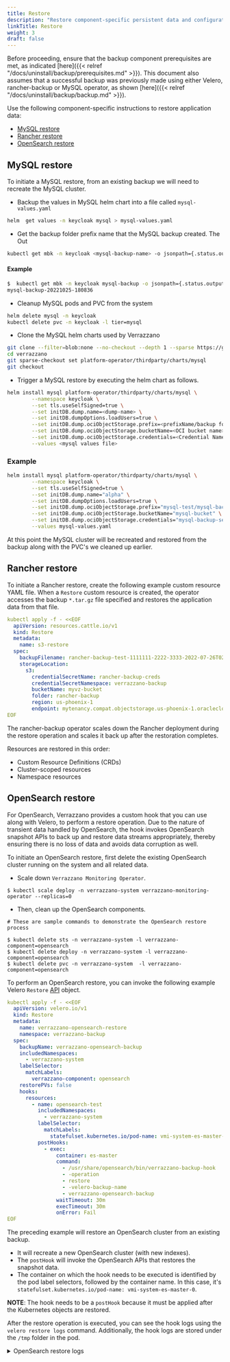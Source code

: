 ```yaml
---
title: Restore
description: "Restore component-specific persistent data and configurations"
linkTitle: Restore
weight: 3
draft: false
---
```



Before proceeding, ensure that the backup component prerequisites are met, as indicated [here]({{< relref "/docs/uninstall/backup/prerequisites.md" >}}).
This document also assumes that a successful backup was previously made using either Velero, rancher-backup or MySQL operator, as shown [here]({{< relref "/docs/uninstall/backup/backup.md" >}}).  

Use the following component-specific instructions to restore application data:
- [MySQL restore](#mysql-restore)
- [Rancher restore](#rancher-restore)
- [OpenSearch restore](#opensearch-restore)

## MySQL restore

To initiate a MySQL restore, from an existing backup we will need to recreate the MySQL cluster. 

- Backup the values in MySQL helm chart into a file called `mysql-values.yaml`

```bash
helm  get values -n keycloak mysql > mysql-values.yaml
```

- Get the backup folder prefix name that the MySQL backup created. The Out

```bash
kubectl get mbk -n keycloak <mysql-backup-name> -o jsonpath={.status.output}
```

#### Example

```bash
$  kubectl get mbk -n keycloak mysql-backup -o jsonpath={.status.output}
mysql-backup-20221025-180836
```

- Cleanup MySQL pods and PVC from the system 

```bash
helm delete mysql -n keycloak
kubectl delete pvc -n keycloak -l tier=mysql
```

- Clone the MySQL helm charts used by Verrazzano

```bash
git clone --filter=blob:none --no-checkout --depth 1 --sparse https://github.com/verrazzano/verrazzano
cd verrazzano
git sparse-checkout set platform-operator/thirdparty/charts/mysql
git checkout
```

- Trigger a MySQL restore by executing the helm chart as follows.

```bash
helm install mysql platform-operator/thirdparty/charts/mysql \
        --namespace keycloak \
        --set tls.useSelfSigned=true \
        --set initDB.dump.name=<dump-name> \
        --set initDB.dumpOptions.loadUsers=true \
        --set initDB.dump.ociObjectStorage.prefix=<prefixName/backup folder name> \
        --set initDB.dump.ociObjectStorage.bucketName=<OCI bucket name> \
        --set initDB.dump.ociObjectStorage.credentials=<Credential Name> \
        --values <mysql values file>
```

### Example

```bash
helm install mysql platform-operator/thirdparty/charts/mysql \
        --namespace keycloak \
        --set tls.useSelfSigned=true \
        --set initDB.dump.name="alpha" \
        --set initDB.dumpOptions.loadUsers=true \
        --set initDB.dump.ociObjectStorage.prefix="mysql-test/mysql-backup-20221025-180836" \
        --set initDB.dump.ociObjectStorage.bucketName="mysql-bucket" \
        --set initDB.dump.ociObjectStorage.credentials="mysql-backup-secret" \
        --values mysql-values.yaml 
```

At this point the MySQL cluster will be recreated and restored from the backup along with the PVC's we cleaned up earlier. 

## Rancher restore

To initiate a Rancher restore, create the following example custom resource YAML file.
When a `Restore` custom resource is created, the operator accesses the backup `*.tar.gz` file specified and restores the application data from that file.


```yaml
kubectl apply -f - <<EOF
  apiVersion: resources.cattle.io/v1
  kind: Restore
  metadata:
    name: s3-restore
  spec:
    backupFilename: rancher-backup-test-1111111-2222-3333-2022-07-26T02-44-21Z.tar.gz
    storageLocation:
      s3:
        credentialSecretName: rancher-backup-creds
        credentialSecretNamespace: verrazzano-backup
        bucketName: myvz-bucket
        folder: rancher-backup
        region: us-phoenix-1
        endpoint: mytenancy.compat.objectstorage.us-phoenix-1.oraclecloud.com
EOF
```

The rancher-backup operator scales down the Rancher deployment during the restore operation and scales it back up after the restoration completes.

Resources are restored in this order:

- Custom Resource Definitions (CRDs)
- Cluster-scoped resources
- Namespace resources



## OpenSearch restore

For OpenSearch, Verrazzano provides a custom hook that you can use along with Velero, to perform a restore operation.
Due to the nature of transient data handled by OpenSearch, the hook invokes OpenSearch snapshot APIs to back up and restore data streams appropriately,
thereby ensuring there is no loss of data and avoids data corruption as well.

To initiate an OpenSearch restore, first delete the existing OpenSearch cluster running on the system and all related data.

- Scale down `Verrazzano Monitoring Operator`.

```shell
$ kubectl scale deploy -n verrazzano-system verrazzano-monitoring-operator --replicas=0
```

- Then, clean up the OpenSearch components.

```shell
# These are sample commands to demonstrate the OpenSearch restore process

$ kubectl delete sts -n verrazzano-system -l verrazzano-component=opensearch
$ kubectl delete deploy -n verrazzano-system -l verrazzano-component=opensearch
$ kubectl delete pvc -n verrazzano-system  -l verrazzano-component=opensearch

```

To perform an OpenSearch restore, you can invoke the following example Velero `Restore` [API](https://velero.io/docs/v1.8/api-types/restore/) object.

```yaml
kubectl apply -f - <<EOF
  apiVersion: velero.io/v1
  kind: Restore
  metadata:
    name: verrazzano-opensearch-restore
    namespace: verrazzano-backup
  spec:
    backupName: verrazzano-opensearch-backup
    includedNamespaces:
      - verrazzano-system
    labelSelector:
      matchLabels:
        verrazzano-component: opensearch
    restorePVs: false
    hooks:
      resources:
        - name: opensearch-test
          includedNamespaces:
            - verrazzano-system       
          labelSelector:
            matchLabels:            
              statefulset.kubernetes.io/pod-name: vmi-system-es-master-0
          postHooks:
            - exec:
                container: es-master
                command:
                  - /usr/share/opensearch/bin/verrazzano-backup-hook
                  - -operation
                  - restore
                  - -velero-backup-name
                  - verrazzano-opensearch-backup
                waitTimeout: 30m
                execTimeout: 30m
                onError: Fail
EOF
```


The preceding example will restore an OpenSearch cluster from an existing backup.
- It will recreate a new OpenSearch cluster (with new indexes).
- The `postHook` will invoke the OpenSearch APIs that restores the snapshot data.
- The container on which the hook needs to be executed is identified by the pod label selectors, followed by the container name.
  In this case, it's `statefulset.kubernetes.io/pod-name: vmi-system-es-master-0`.

**NOTE**: The hook needs to be a `postHook` because it must be applied after the Kubernetes objects are restored.

After the restore operation is executed, you can see the hook logs using the `velero restore logs` command. Additionally, the hook logs are stored under the `/tmp` folder in the pod.


<details>
  <summary>OpenSearch restore logs</summary></summary>

```shell
# To display the logs from the restore, execute the following command
$ kubectl logs -n verrazzano-backup -l app.kubernetes.io/name=velero

# Fetch the log file name as shown
$ kubectl exec -it vmi-system-es-master-0 -n verrazzano-system -- ls -al /tmp | grep verrazzano-restore-hook | tail -n 1 | awk '{print $NF}'

# To examine the hook logs, exec into the pod as shown, and use the file name retrieved previously
$ kubectl exec -it vmi-system-es-master-0 -n verrazzano-system -- cat /tmp/<log-file-name>

```
</details>
